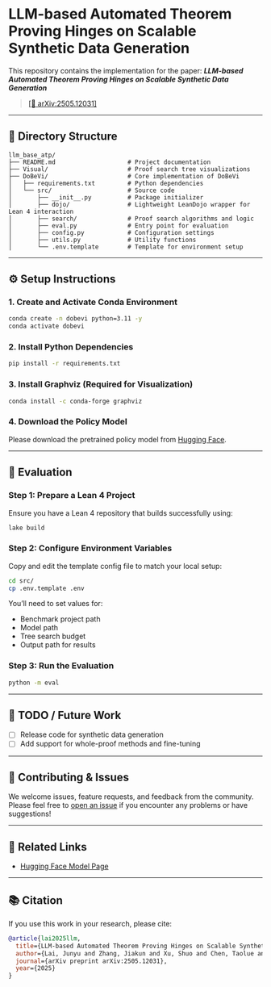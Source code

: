 # LLM-based Automated Theorem Proving Hinges on Scalable Synthetic Data Generation

This repository contains the implementation for the paper:
***LLM-based Automated Theorem Proving Hinges on Scalable Synthetic Data Generation***

> [\[📄 arXiv:2505.12031\]](https://arxiv.org/abs/2505.12031)

---

## 📁 Directory Structure

```text
llm_base_atp/
├── README.md                    # Project documentation
├── Visual/                      # Proof search tree visualizations
├── DoBeVi/                      # Core implementation of DoBeVi
│   ├── requirements.txt         # Python dependencies
│   └── src/                     # Source code
│       ├── __init__.py          # Package initializer
│       ├── dojo/                # Lightweight LeanDojo wrapper for Lean 4 interaction
│       ├── search/              # Proof search algorithms and logic
│       ├── eval.py              # Entry point for evaluation
│       ├── config.py            # Configuration settings 
│       ├── utils.py             # Utility functions
│       └── .env.template        # Template for environment setup
```

---

## ⚙️ Setup Instructions

### 1. Create and Activate Conda Environment

```bash
conda create -n dobevi python=3.11 -y
conda activate dobevi
```

### 2. Install Python Dependencies

```bash
pip install -r requirements.txt
```

### 3. Install Graphviz (Required for Visualization)

```bash
conda install -c conda-forge graphviz
```

### 4. Download the Policy Model

Please download the pretrained policy model from [Hugging Face](https://huggingface.co/NJUDeepEngine/llm_based_atp).

---

## 🧪 Evaluation

### Step 1: Prepare a Lean 4 Project

Ensure you have a Lean 4 repository that builds successfully using:

```bash
lake build
```

### Step 2: Configure Environment Variables

Copy and edit the template config file to match your local setup:

```bash
cd src/
cp .env.template .env
```

You’ll need to set values for:

* Benchmark project path
* Model path
* Tree search budget
* Output path for results

### Step 3: Run the Evaluation

```bash
python -m eval
```

---

## 🚧 TODO / Future Work

* [ ] Release code for synthetic data generation
* [ ] Add support for whole-proof methods and fine-tuning

---

## 🙋 Contributing & Issues
We welcome issues, feature requests, and feedback from the community. Please feel free to [open an issue](https://github.com/NJUDeepEngine/llm_based_atp/issues) if you encounter any problems or have suggestions!

---

## 🔗 Related Links

* [Hugging Face Model Page](https://huggingface.co/NJUDeepEngine/llm_based_atp)

---

## 📚 Citation

If you use this work in your research, please cite:

```bibtex
@article{lai2025llm,
  title={LLM-based Automated Theorem Proving Hinges on Scalable Synthetic Data Generation},
  author={Lai, Junyu and Zhang, Jiakun and Xu, Shuo and Chen, Taolue and Wang, Zihang and Yang, Yao and Zhang, Jiarui and Cao, Chun and Xu, Jingwei},
  journal={arXiv preprint arXiv:2505.12031},
  year={2025}
}
```